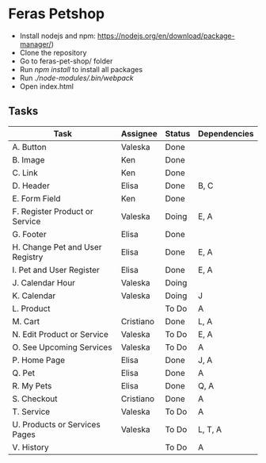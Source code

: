 # Feras Petshop

- Install nodejs and npm: https://nodejs.org/en/download/package-manager/)
- Clone the repository
- Go to feras-pet-shop/ folder
- Run _npm install_ to install all packages
- Run _./node-modules/.bin/webpack_
- Open index.html

## Tasks

| Task | Assignee | Status | Dependencies |
| ------------- | ------------- | ------------- | ------------- |
| A. Button  | Valeska | Done | |
| B. Image | Ken  | Done  | |
| C. Link | Ken  | Done  | |
| D. Header | Elisa  | Done  | B, C |
| E.  Form Field | Ken  | Done | |
| F. Register Product or Service | Valeska | Doing | E, A |
| G. Footer  | Elisa  | Done  | |
| H. Change Pet and User Registry | Elisa  | Done  |E, A |
| I. Pet and User Register | Elisa  | Done  | E, A |
| J. Calendar Hour |Valeska|Doing| |
|K. Calendar |Valeska| Doing | J |
|L. Product | | To Do | A |
|M. Cart | Cristiano | Done | L, A |
|N. Edit Product or Service | Valeska | To Do | E, A |
|O. See Upcoming Services | Valeska | To Do | A |
|P. Home Page| Elisa | Done | J, A |
|Q. Pet| Elisa | Done | A|
|R. My Pets | Elisa | Done | Q, A |
|S. Checkout| Cristiano | Done |A |
|T. Service | Valeska | To Do | A|
|U. Products or Services Pages | Valeska | To Do | L, T, A |
|V. History| | To Do | A|
